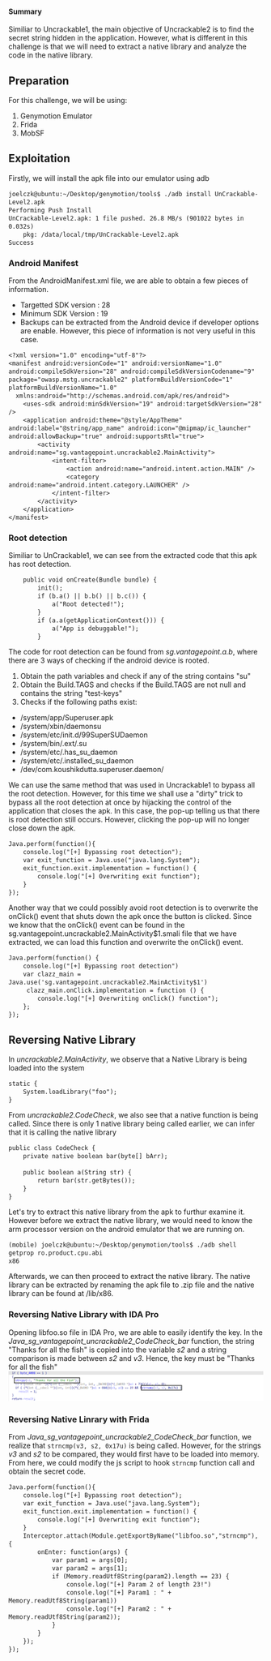 #### Summary
Similiar to Uncrackable1, the main objective of Uncrackable2 is to find the secret string hidden in the application. However, what is different in this challenge is that we will need to extract a native library and analyze the code in the native library. 

## Preparation

For this challenge, we will be using:
1. Genymotion Emulator
2. Frida
3. MobSF

## Exploitation
Firstly, we will install the apk file into our emulator using adb

```
joelczk@ubuntu:~/Desktop/genymotion/tools$ ./adb install UnCrackable-Level2.apk
Performing Push Install
UnCrackable-Level2.apk: 1 file pushed. 26.8 MB/s (901022 bytes in 0.032s)
	pkg: /data/local/tmp/UnCrackable-Level2.apk
Success

```

### Android Manifest
From the AndroidManifest.xml file, we are able to obtain a few pieces of information.
- Targetted SDK version : 28
- Minimum SDK Version : 19
- Backups can be extracted from the Android device if developer options are enable. However, this piece of information is not very useful in this case.
```
<?xml version="1.0" encoding="utf-8"?>
<manifest android:versionCode="1" android:versionName="1.0" android:compileSdkVersion="28" android:compileSdkVersionCodename="9" package="owasp.mstg.uncrackable2" platformBuildVersionCode="1" platformBuildVersionName="1.0"
  xmlns:android="http://schemas.android.com/apk/res/android">
    <uses-sdk android:minSdkVersion="19" android:targetSdkVersion="28" />
    <application android:theme="@style/AppTheme" android:label="@string/app_name" android:icon="@mipmap/ic_launcher" android:allowBackup="true" android:supportsRtl="true">
        <activity android:name="sg.vantagepoint.uncrackable2.MainActivity">
            <intent-filter>
                <action android:name="android.intent.action.MAIN" />
                <category android:name="android.intent.category.LAUNCHER" />
            </intent-filter>
        </activity>
    </application>
</manifest>
```

### Root detection
Similiar to UnCrackable1, we can see from the extracted code that this apk has root detection.

```
    public void onCreate(Bundle bundle) {
        init();
        if (b.a() || b.b() || b.c()) {
            a("Root detected!");
        }
        if (a.a(getApplicationContext())) {
            a("App is debuggable!");
        }
```

The code for root detection can be found from *sg.vantagepoint.a.b*, where there are 3 ways of checking if the android device is rooted.
1. Obtain the path variables and check if any of the string contains "su"
2. Obtain the Build.TAGS and checks if the Build.TAGS are not null and contains the string "test-keys"
3. Checks if the following paths exist:
- /system/app/Superuser.apk
- /system/xbin/daemonsu
- /system/etc/init.d/99SuperSUDaemon
- /system/bin/.ext/.su
- /system/etc/.has_su_daemon
- /system/etc/.installed_su_daemon
- /dev/com.koushikdutta.superuser.daemon/

We can use the same method that was used in Uncrackable1 to bypass all the root detection. However, for this time we shall use a "dirty" trick to bypass all the root detection at once by hijacking the control of the application that closes the apk. In this case, the pop-up telling us that there is root detection still occurs. However, clicking the pop-up will no longer close down the apk.

```
Java.perform(function(){
    console.log("[+] Bypassing root detection");
    var exit_function = Java.use("java.lang.System");
    exit_function.exit.implementation = function() {
        console.log("[+] Overwriting exit function");
    }
});
```

Another way that we could possibly avoid root detection is to overwrite the onClick() event that shuts down the apk once the button is clicked. Since we know that the onClick() event can be found in the sg.vantagepoint.uncrackable2.MainActivity$1.smali file that we have extracted, we can load this function and overwrite the onClick() event.

```
Java.perform(function() {
    console.log("[+] Bypassing root detection")
    var clazz_main = Java.use('sg.vantagepoint.uncrackable2.MainActivity$1')
     clazz_main.onClick.implementation = function () {
        console.log("[+] Overwriting onClick() function");        
    };
});
```

## Reversing Native Library

In *uncrackable2.MainActivity*, we observe that a Native Library is being loaded into the system

```
static {
    System.loadLibrary("foo");
}
```

From *uncrackable2.CodeCheck*, we also see that a native function is being called. Since there is only 1 native library being called earlier, we can infer that it is calling the native library

```
public class CodeCheck {
    private native boolean bar(byte[] bArr);

    public boolean a(String str) {
        return bar(str.getBytes());
    }
}
```
Let's try to extract this native library from the apk to furthur examine it. However before we extract the native library, we would need to know the arm processor version on the android emulator that we are running on.

```
(mobile) joelczk@ubuntu:~/Desktop/genymotion/tools$ ./adb shell getprop ro.product.cpu.abi
x86
```

Afterwards, we can then proceed to extract the native library. The native library can be extracted by renaming the apk file to .zip file and the native library can be found at /lib/x86.

### Reversing Native Library with IDA Pro
Opening libfoo.so file in IDA Pro, we are able to easily identify the key. In the *Java_sg_vantagepoint_uncrackable2_CodeCheck_bar* function, the string "Thanks for all the fish" is copied into the variable *s2* and a string comparison is made between *s2* and *v3*. Hence, the key must be "Thanks for all the fish"
![Obtaining the key from IDA Pro](https://github.com/joelczk/writeups/blob/main/Uncrackable/Images/Uncrackable2/key.png)

### Reversing Native Linrary with Frida
From *Java_sg_vantagepoint_uncrackable2_CodeCheck_bar* function, we realize that ```strncmp(v3, s2, 0x17u)``` is being called. However, for the strings *v3* and *s2* to be compared, they would first have to be loaded into memory. From here, we could modify the js script to hook ```strncmp``` function call and obtain the secret code.

```
Java.perform(function(){
    console.log("[+] Bypassing root detection");
    var exit_function = Java.use("java.lang.System");
    exit_function.exit.implementation = function() {
        console.log("[+] Overwriting exit function");
    }
    Interceptor.attach(Module.getExportByName("libfoo.so","strncmp"), {
        onEnter: function(args) {
            var param1 = args[0];
            var param2 = args[1];
            if (Memory.readUtf8String(param2).length == 23) {
                console.log("[+] Param 2 of length 23!")
                console.log("[+] Param1 : " + Memory.readUtf8String(param1))
                console.log("[+] Param2 : " + Memory.readUtf8String(param2));
            }
        }
    });
});
```
